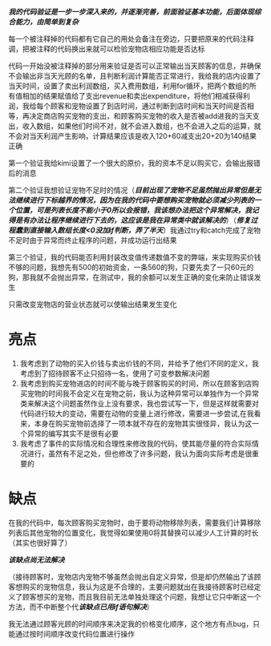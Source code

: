 ***我的代码验证是一步一步深入来的，并逐渐完善，前面验证基本功能，后面体现综合能力，由简单到复杂***

每一个被注释掉的代码都有它自己的用处会备注在旁边，只要把原来的代码注释调，把被注释的代码换出来就可以检验宠物店相应功能是否达标

代码一开始没被注释掉的部分用来验证是否可以正常输出当天顾客的信息，并确保不会输出非当天光顾的名单，且判断利润计算能否正常进行，我给我的店内设置了当天时间，设置了卖出利润数组，买入费用数组，利用for循环，把两个数组的所有值相加的结果赋值给了支出revenue和卖出expenditure，将他们相减获得利润，我给每个顾客和宠物设置了到店时间，通过判断到店时间和当天时间是否相等，再决定商店购买宠物的支出，和顾客购买宠物的收入是否被add进我的当天支出，收入数组，如果他们时间不对，就不会进入数组，也不会进入之后的运算，就不会对当天利润产生影响，计算结果应该是收入120+60减支出20+20为140结果正确

第一个验证我给kimi设置了一个很大的原价，我的资本不足以购买它，会输出报错后的消息

第二个验证我想验证宠物不足时的情况（***目前出现了宠物不足虽然抛出异常但是无法继续进行下标越界的情况，因为在我的代码中要想购买宠物就必须减少列表的一个位置，可是列表长度不能小于0所以会报错，我该想办法把这个异常解决，我记得是有办法让程序继续进行下去的，这应该是我在异常类中就该解决的***）（***修复过程蠢到直接输入数组长度<0没加if判断，弄了半天***）我通过try和catch完成了宠物不足时由于异常而终止程序的问题，并成功运行出结果

第三个验证，我的代码能否利用封装改变值传递数值不变的弊端，来实现购买价钱不够的问题，我想先有500的初始资金，一条560的狗，只要先卖了一只60元的狗，那我就不会抛出异常，在测试中，我的余额可以发生正确的变化来防止错误发生

只需改变宠物店的营业状态就可以使输出结果发生变化

# 亮点

1. 我考虑到了动物的买入价钱与卖出价钱的不同，并给予了他们不同的定义，我考虑到了招待顾客不止只招待一名，使用了可变参数解决问题
2. 我考虑到购买宠物进店的时间不能与晚于顾客购买的时间，所以在顾客到店购买宠物的时间我不会定义在宠物之前，我认为这种异常可以单独作为一个异常类来解决这个问题虽然作业上没有要求，我也尝试写一下，但是这样就需要对代码进行较大的变动，需要在动物的变量上进行修改，需要进一步尝试,在我看来，本身在购买宠物前选择了一项本就不存在的宠物其实很怪异，我认为这一个异常的编写其实不是很有必要
3. 我考虑了事件的实际情况和合理性来修改我的代码，使其能尽量的符合实际情况进行，虽然有不足之处，但也修改了许多问题，我认为面向实际考虑是很重要的

# 缺点

在我的代码中，每次顾客购买宠物时，由于要将动物移除列表，需要我们计算移除列表后其他宠物的位置变化，我觉得如果使用0将其替换可以减少人工计算的时长（其实也很好算了）

***该缺点尚无法解决***

（接待顾客时，宠物店内宠物不够虽然会抛出自定义异常，但是却仍然输出了该顾客想购买的宠物信息，我认为这是不合理的，主要问题就出在我接待顾客时已经定义了顾客想买的宠物，而且我目前无法单独处理这个问题，我想让它只中断这一个方法，而不中断整个代***该缺点已用if语句解决***）

我无法通过顾客光顾的时间顺序来决定我的价格变化顺序，这个地方有点bug，只能通过按时间顺序改变代码位置进行操作